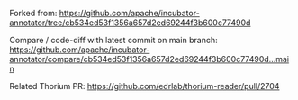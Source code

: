 Forked from:
https://github.com/apache/incubator-annotator/tree/cb534ed53f1356a657d2ed69244f3b600c77490d

Compare / code-diff with latest commit on main branch:
https://github.com/apache/incubator-annotator/compare/cb534ed53f1356a657d2ed69244f3b600c77490d...main

Related Thorium PR: https://github.com/edrlab/thorium-reader/pull/2704

